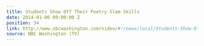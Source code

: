 ```yaml
---
title: Students Show Off Their Poetry Slam Skills
date: 2014-01-06 00:00:00 Z
position: 34
link: http://www.nbcwashington.com/video/#!/news/local/Students-Show-Off-Their-Poetry-Slam-Skills/238910401
source: NBC Washington (TV)
---
```


